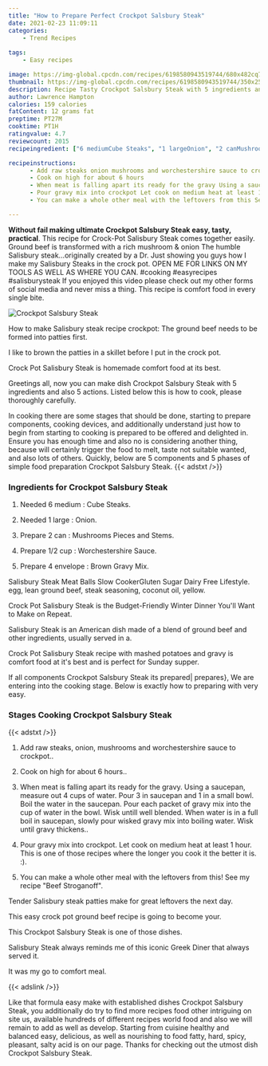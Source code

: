 ```yaml
---
title: "How to Prepare Perfect Crockpot Salsbury Steak"
date: 2021-02-23 11:09:11
categories:
    - Trend Recipes
    
tags:
    - Easy recipes

image: https://img-global.cpcdn.com/recipes/6198580943519744/680x482cq70/crockpot-salsbury-steak-recipe-main-photo.jpg
thumbnail: https://img-global.cpcdn.com/recipes/6198580943519744/350x250cq70/crockpot-salsbury-steak-recipe-main-photo.jpg
description: Recipe Tasty Crockpot Salsbury Steak with 5 ingredients and 5 stages of easy cooking.
author: Lawrence Hampton
calories: 159 calories
fatContent: 12 grams fat
preptime: PT27M
cooktime: PT1H
ratingvalue: 4.7
reviewcount: 2015
recipeingredient: ["6 mediumCube Steaks", "1 largeOnion", "2 canMushrooms Pieces and Stems", "1/2 cupWorchestershire Sauce", "4 envelopeBrown Gravy Mix"]

recipeinstructions: 
      - Add raw steaks onion mushrooms and worchestershire sauce to crockpot 
      - Cook on high for about 6 hours 
      - When meat is falling apart its ready for the gravy Using a saucepan measure out 4 cups of water Pour 3 in saucepan and 1 in a small bowl Boil the water in the saucepan Pour each packet of gravy mix into the cup of water in the bowl Wisk untill well blended When water is in a full boil in saucepan slowly pour wisked gravy mix into boiling water Wisk until gravy thickens 
      - Pour gravy mix into crockpot Let cook on medium heat at least 1 hour This is one of those recipes where the longer you cook it the better it is  
      - You can make a whole other meal with the leftovers from this See my recipe Beef Stroganoff

---
```




**Without fail making ultimate Crockpot Salsbury Steak easy, tasty, practical**. This recipe for Crock-Pot Salisbury Steak comes together easily. Ground beef is transformed with a rich mushroom &amp; onion The humble Salisbury steak…originally created by a Dr. Just showing you guys how I make my Salisbury Steaks in the crock pot. OPEN ME FOR LINKS ON MY TOOLS AS WELL AS WHERE YOU CAN. #cooking #easyrecipes #salisburysteak If you enjoyed this video please check out my other forms of social media and never miss a thing. This recipe is comfort food in every single bite.


![Crockpot Salsbury Steak](https://img-global.cpcdn.com/recipes/6198580943519744/680x482cq70/crockpot-salsbury-steak-recipe-main-photo.jpg "Crockpot Salsbury Steak")



How to make Salisbury steak recipe crockpot: The ground beef needs to be formed into patties first.

I like to brown the patties in a skillet before I put in the crock pot.

Crock Pot Salisbury Steak is homemade comfort food at its best.


Greetings all, now you can make dish Crockpot Salsbury Steak with 5 ingredients and also 5 actions. Listed below this is how to cook, please thoroughly carefully.

In cooking there are some stages that should be done, starting to prepare components, cooking devices, and additionally understand just how to begin from starting to cooking is prepared to be offered and delighted in. Ensure you has enough time and also no is considering another thing, because will certainly trigger the food to melt, taste not suitable wanted, and also lots of others. Quickly, below are 5 components and 5 phases of simple food preparation Crockpot Salsbury Steak.
{{< adstxt />}}

### Ingredients for Crockpot Salsbury Steak


1. Needed 6 medium : Cube Steaks.

1. Needed 1 large : Onion.

1. Prepare 2 can : Mushrooms Pieces and Stems.

1. Prepare 1/2 cup : Worchestershire Sauce.

1. Prepare 4 envelope : Brown Gravy Mix.


Salisbury Steak Meat Balls Slow CookerGluten Sugar Dairy Free Lifestyle. egg, lean ground beef, steak seasoning, coconut oil, yellow.

Crock Pot Salisbury Steak is the Budget-Friendly Winter Dinner You&#39;ll Want to Make on Repeat.

Salisbury Steak is an American dish made of a blend of ground beef and other ingredients, usually served in a.

Crock Pot Salisbury Steak recipe with mashed potatoes and gravy is comfort food at it&#39;s best and is perfect for Sunday supper.


If all components Crockpot Salsbury Steak its prepared| prepares}, We are entering into the cooking stage. Below is exactly how to preparing with very easy.

### Stages Cooking Crockpot Salsbury Steak

{{< adstxt />}}


1. Add raw steaks, onion, mushrooms and worchestershire sauce to crockpot..



1. Cook on high for about 6 hours..



1. When meat is falling apart its ready for the gravy. Using a saucepan, measure out 4 cups of water. Pour 3 in saucepan and 1 in a small bowl. Boil the water in the saucepan. Pour each packet of gravy mix into the cup of water in the bowl. Wisk untill well blended. When water is in a full boil in saucepan, slowly pour wisked gravy mix into boiling water. Wisk until gravy thickens..



1. Pour gravy mix into crockpot. Let cook on medium heat at least 1 hour. This is one of those recipes where the longer you cook it the better it is. :).



1. You can make a whole other meal with the leftovers from this! See my recipe &#34;Beef Stroganoff&#34;.




Tender Salisbury steak patties make for great leftovers the next day.

This easy crock pot ground beef recipe is going to become your.

This Crockpot Salsbury Steak is one of those dishes.

Salisbury Steak always reminds me of this iconic Greek Diner that always served it.

It was my go to comfort meal.


{{< adslink />}}

Like that formula easy make with established dishes Crockpot Salsbury Steak, you additionally do try to find more recipes food other intriguing on site us, available hundreds of different recipes world food and also we will remain to add as well as develop. Starting from cuisine healthy and balanced easy, delicious, as well as nourishing to food fatty, hard, spicy, pleasant, salty acid is on our page. Thanks for checking out the utmost dish Crockpot Salsbury Steak.
